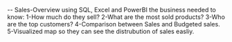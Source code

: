 -- Sales-Overview using SQL, Excel and PowerBI
the business needed to know:
1-How much do they sell?
2-What are the most sold products?
3-Who are the top customers?
4-Comparison between Sales and Budgeted sales.
5-Visualized map so they can see the distrubution of sales easliy. 
